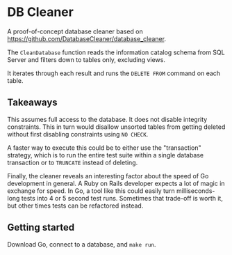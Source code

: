 # DB Cleaner

A proof-of-concept database cleaner based on <https://github.com/DatabaseCleaner/database_cleaner>.

The `CleanDatabase` function reads the information catalog schema from SQL Server and
filters down to tables only, excluding views.

It iterates through each result and runs the `DELETE FROM` command on each table.

## Takeaways

This assumes full access to the database. It does not disable integrity constraints. This in
turn would disallow unsorted tables from getting deleted without first disabling constraints using
`NO CHECK`.

A faster way to execute this could be to either use the "transaction" strategy, which is to run the
entire test suite within a single database transaction or to `TRUNCATE` instead of deleting.

Finally, the cleaner reveals an interesting factor about the speed of Go development in general.
A Ruby on Rails developer expects a lot of magic in exchange for speed.
In Go, a tool like this could easily turn milliseconds-long tests into 4 or 5 second test runs.
Sometimes that trade-off is worth it, but other times tests can be refactored instead.

## Getting started

Download Go, connect to a database, and `make run`.


